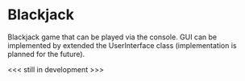 # Blackjack
Blackjack game that can be played via the console. GUI can be implemented by extended the UserInterface class (implementation is planned for the future).

<<< still in development >>>
